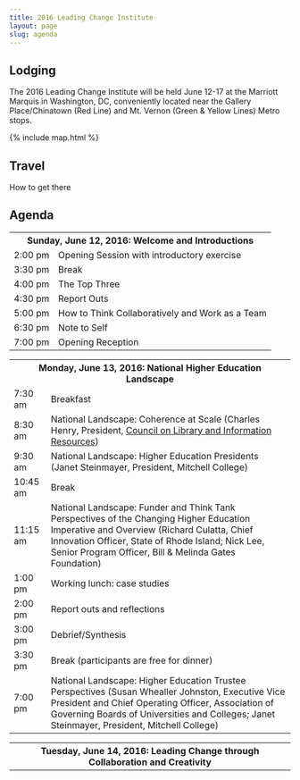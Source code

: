```yaml
---
title: 2016 Leading Change Institute
layout: page
slug: agenda
---
```


## Lodging

The 2016 Leading Change Institute will be held June 12-17 at the Marriott Marquis in Washington, DC, conveniently located near the Gallery Place/Chinatown (Red Line) and Mt. Vernon (Green & Yellow Lines) Metro stops.

{% include map.html %}

## Travel

How to get there

## Agenda

<table class="table table-striped">
  <tr>
    <th colspan="2">Sunday, June 12, 2016: Welcome and Introductions</th>
  </tr>
  <tr>
    <td>2:00 pm</td>
    <td>Opening Session with introductory exercise</td>
  </tr>
  <tr>
    <td>3:30 pm</td>
    <td>Break</td>
  </tr>
  <tr>
    <td>4:00 pm</td>
    <td>The Top Three</td>
  </tr>
  <tr>
    <td>4:30 pm</td>
    <td>Report Outs</td>
  </tr>
  <tr>
    <td>5:00 pm</td>
    <td>How to Think Collaboratively and Work as a Team</td>
  </tr>
  <tr>
    <td>6:30 pm</td>
    <td>Note to Self</td>
  </tr>
  <tr>
    <td>7:00 pm</td>
    <td>Opening Reception</td>
  </tr>
</table>

<table class="table table-striped">
  <tr>
    <th colspan="2">Monday, June 13, 2016: National Higher Education Landscape</th>
  </tr>
  <tr>
    <td>7:30 am</td>
    <td>Breakfast</td>
  </tr>
  <tr>
    <td>8:30 am</td>
    <td>National Landscape: Coherence at Scale (Charles Henry, President, <a href="http://clir.org">Council on Library and Information Resources</a>)</td>
  </tr>
  <tr>
    <td>9:30 am</td>
    <td>National Landscape: Higher Education Presidents (Janet Steinmayer, President, Mitchell College)</td>
  </tr>
  <tr>
    <td>10:45 am</td>
    <td>Break</td>
  </tr>
  <tr>
    <td>11:15 am</td>
    <td>National Landscape: Funder and Think Tank Perspectives of the Changing Higher Education Imperative and Overview (Richard Culatta, Chief Innovation Officer, State of Rhode Island; Nick Lee, Senior Program Officer, Bill & Melinda Gates Foundation)</td>
  </tr>
  <tr>
    <td>1:00 pm</td>
    <td>Working lunch: case studies</td>
  </tr>
  <tr>
    <td>2:00 pm</td>
    <td>Report outs and reflections</td>
  </tr>
  <tr>
    <td>3:00 pm</td>
    <td>Debrief/Synthesis</td>
  </tr>
  <tr>
    <td>3:30 pm</td>
    <td>Break (participants are free for dinner)</td>
  </tr>
  <tr>
    <td>7:00 pm</td>
    <td>National Landscape: Higher Education Trustee Perspectives (Susan Whealler Johnston, Executive Vice President and Chief Operating Officer, Association of Governing Boards of Universities and Colleges; Janet Steinmayer, President, Mitchell College)</td>
  </tr>
</table>

<table class="table table-striped">
  <tr>
    <th colspan="2">Tuesday, June 14, 2016: Leading Change through Collaboration and Creativity</th>
  </tr>
</table>
